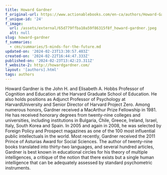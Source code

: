 ```yaml
---
title: Howard Gardner
f_original-url: https://www.actionablebooks.com/en-ca/authors/Howard-Gardner/
f_unique-id: '24'
f_image:
  url: /assets/external/65d779ffba10a59f86315f8f_howard-gardner.jpeg
  alt: null
slug: howard-gardner
f_summaries:
  - cms/summaries/5-minds-for-the-future.md
updated-on: '2024-02-23T13:30:57.403Z'
created-on: '2024-02-22T16:44:47.333Z'
published-on: '2024-02-23T13:42:23.311Z'
f_website-2: http://howardgardner.com/
layout: '[authors].html'
tags: authors
---
```


Howard Gardner is the John H. and Elisabeth A. Hobbs Professor of Cognition and Education at the Harvard Graduate School of Education. He also holds positions as Adjunct Professor of Psychology at HarvardUniversity and Senior Director of Harvard Project Zero. Among numerous honors, Gardner received a MacArthur Prize Fellowship in 1981. He has received honorary degrees from twenty-nine colleges and universities, including institutions in Bulgaria, Chile, Greece, Ireland, Israel, Italy, South Korea and Spain. In 2005 and again in 2008, he was selected by Foreign Policy and Prospect magazines as one of the 100 most influential public intellectuals in the world. Most recently, Gardner received the 2011 Prince of Asturias Award for Social Sciences. The author of twenty-nine books translated into thirty-two languages, and several hundred articles, Gardner is best known in educational circles for his theory of multiple intelligences, a critique of the notion that there exists but a single human intelligence that can be adequately assessed by standard psychometric instruments.
